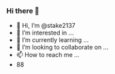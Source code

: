 ### Hi there 👋
- 👋 Hi, I’m @stake2137
- 👀 I’m interested in ...
- 🌱 I’m currently learning ...
- 💞️ I’m looking to collaborate on ...
- 📫 How to reach me ...
- 88
<!--
**Themanhdh/themanhdh** is a ✨ _special_ ✨ repository because its `README.md` (this file) appears on your GitHub profile.


